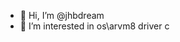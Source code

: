 - 👋 Hi, I’m @jhbdream
- 👀 I’m interested in os\arvm8 driver c

<!---
jhbdream/jhbdream is a ✨ special ✨ repository because its `README.md` (this file) appears on your GitHub profile.
You can click the Preview link to take a look at your changes.
--->
